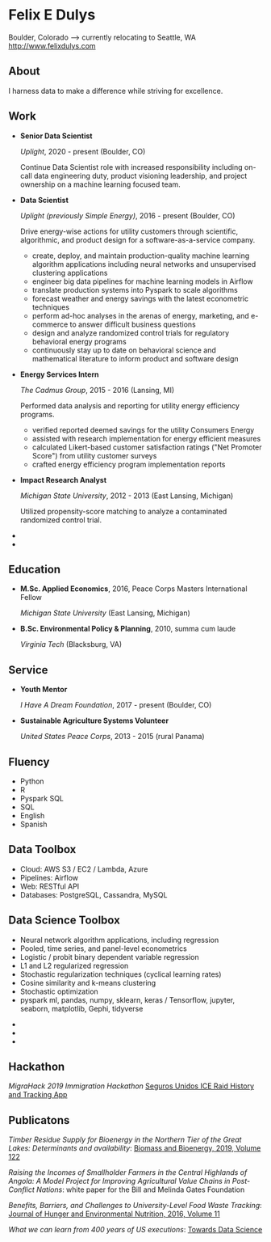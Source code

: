 Felix E Dulys
=============

Boulder, Colorado --> currently relocating to Seattle, WA
<http://www.felixdulys.com>

About
---------

I harness data to make a difference while striving for excellence.


Work
---------------

*   **Senior Data Scientist**

    *Uplight*, 2020 - present (Boulder, CO)

    Continue Data Scientist role with increased responsibility including on-call data engineering duty, product visioning leadership, and project ownership on a machine learning focused team.


*   **Data Scientist**

    *Uplight (previously Simple Energy)*, 2016 - present (Boulder, CO)

    Drive energy-wise actions for utility customers through scientific, algorithmic, and product design for a software-as-a-service company.

    - create, deploy, and maintain production-quality machine learning algorithm applications including neural networks and unsupervised clustering applications
    - engineer big data pipelines for machine learning models in Airflow
    - translate production systems into Pyspark to scale algorithms
    - forecast weather and energy savings with the latest econometric techniques
    - perform ad-hoc analyses in the arenas of energy, marketing, and e-commerce to answer difficult business questions
    - design and analyze randomized control trials for regulatory behavioral energy programs
    - continuously stay up to date on behavioral science and mathematical literature to inform product and software design



*   **Energy Services Intern**

    *The Cadmus Group*, 2015 - 2016 (Lansing, MI)

    Performed data analysis and reporting for utility energy efficiency programs.

    - verified reported deemed savings for the utility Consumers Energy
    - assisted with research implementation for energy efficient measures
    - calculated Likert-based customer satisfaction ratings ("Net Promoter Score") from utility customer surveys
    - crafted energy efficiency program implementation reports



*   **Impact Research Analyst**

    *Michigan State University*, 2012 - 2013 (East Lansing, Michigan)

    Utilized propensity-score matching to analyze a contaminated randomized control trial.

*
*


Education
---------

*   **M.Sc. Applied Economics**, 2016, Peace Corps Masters International Fellow

    *Michigan State University* (East Lansing, Michigan)

*   **B.Sc. Environmental Policy & Planning**, 2010, summa cum laude

    *Virginia Tech* (Blacksburg, VA)


Service
-------

*   **Youth Mentor**

    *I Have A Dream Foundation*, 2017 - present (Boulder, CO)

*   **Sustainable Agriculture Systems Volunteer**

    *United States Peace Corps*, 2013 - 2015 (rural Panama)



Fluency
------

- Python
- R
- Pyspark SQL
- SQL
- English
- Spanish


Data Toolbox
------

- Cloud: AWS S3 / EC2 / Lambda, Azure
- Pipelines: Airflow
- Web: RESTful API
- Databases: PostgreSQL, Cassandra, MySQL


Data Science Toolbox
--------------------

- Neural network algorithm applications, including regression
- Pooled, time series, and panel-level econometrics
- Logistic / probit binary dependent variable regression
- L1 and L2 regularized regression
- Stochastic regularization techniques (cyclical learning rates)
- Cosine similarity and k-means clustering
- Stochastic optimization
- pyspark ml, pandas, numpy, sklearn, keras / Tensorflow, jupyter, seaborn, matplotlib, Gephi, tidyverse

*
*
*

Hackathon
---------
*MigraHack 2019 Immigration Hackathon* [Seguros Unidos ICE Raid History and Tracking App](<http://github.com/mariajcb/migrahack>)

Publicatons
-----------

*Timber Residue Supply for Bioenergy in the Northern Tier of the Great Lakes: Determinants and availability*: [Biomass and Bioenergy, 2019, Volume 122](<https://www.sciencedirect.com/science/article/pii/S0961953419300352>)

*Raising the Incomes of Smallholder Farmers in the Central Highlands of Angola: A Model Project for Improving Agricultural Value Chains in Post-Conflict Nations*: white paper for the Bill and Melinda Gates Foundation

*Benefits, Barriers, and Challenges to University-Level Food Waste Tracking*: [Journal of Hunger and Environmental Nutrition, 2016, Volume 11](<https://www.tandfonline.com/doi/abs/10.1080/19320248.2015.1045676?journalCode=when20>)

*What we can learn from 400 years of US executions*: [Towards Data Science](<https://towardsdatascience.com/what-we-can-learn-from-400-years-of-us-executions-a6a8f522dba>)

